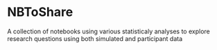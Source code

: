 # NBToShare

A collection of notebooks using various statisticaly analyses to explore research questions using both simulated and participant data
